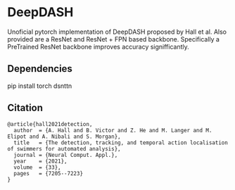 # DeepDASH

Unoficial pytorch implementation of DeepDASH proposed by Hall et al.
Also provided are a ResNet and ResNet + FPN based backbone.
Specifically a PreTrained ResNet backbone improves accuracy signifficantly.


## Dependencies

  pip install torch dsnttn

## Citation

    @article{hall2021detection,
      author  = {A. Hall and B. Victor and Z. He and M. Langer and M. Elipot and A. Nibali and S. Morgan},
      title   = {The detection, tracking, and temporal action localisation of swimmers for automated analysis},
      journal = {Neural Comput. Appl.},
      year    = {2021},
      volume  = {33},
      pages   = {7205--7223}
    }
